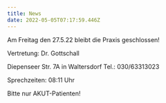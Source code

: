 ```yaml
---
title: News
date: 2022-05-05T07:17:59.446Z
---
```

Am Freitag den 27.5.22 bleibt die Praxis geschlossen!

Vertretung: Dr. Gottschall 

Diepenseer Str. 7A in Waltersdorf Tel.: 030/63313023

Sprechzeiten: 08:11 Uhr 

Bitte nur AKUT-Patienten!
